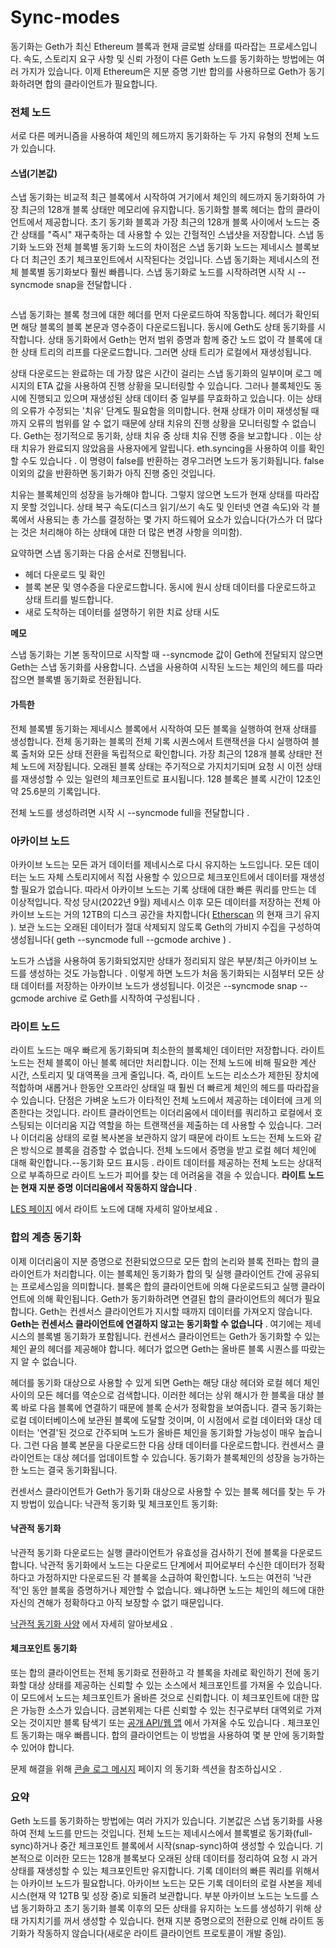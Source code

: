 # Sync-modes

동기화는 Geth가 최신 Ethereum 블록과 현재 글로벌 상태를 따라잡는 프로세스입니다. 속도, 스토리지 요구 사항 및 신뢰 가정이 다른 Geth 노드를 동기화하는 방법에는 여러 가지가 있습니다. 이제 Ethereum은 지분 증명 기반 합의를 사용하므로 Geth가 동기화하려면 합의 클라이언트가 필요합니다.

### 전체 노드 <a href="#full-nodes" id="full-nodes"></a>

서로 다른 메커니즘을 사용하여 체인의 헤드까지 동기화하는 두 가지 유형의 전체 노드가 있습니다.

#### 스냅(기본값) <a href="#snap-sync" id="snap-sync"></a>

스냅 동기화는 비교적 최근 블록에서 시작하여 거기에서 체인의 헤드까지 동기화하여 가장 최근의 128개 블록 상태만 메모리에 유지합니다. 동기화할 블록 헤더는 합의 클라이언트에서 제공합니다. 초기 동기화 블록과 가장 최근의 128개 블록 사이에서 노드는 중간 상태를 "즉시" 재구축하는 데 사용할 수 있는 간헐적인 스냅샷을 저장합니다. 스냅 동기화 노드와 전체 블록별 동기화 노드의 차이점은 스냅 동기화 노드는 제네시스 블록보다 더 최근인 초기 체크포인트에서 시작된다는 것입니다. 스냅 동기화는 제네시스의 전체 블록별 동기화보다 훨씬 빠릅니다. 스냅 동기화로 노드를 시작하려면 시작 시 --syncmode snap을 전달합니다 .

<figure><img src="https://geth.ethereum.org/images/docs/state-pruning.png" alt=""><figcaption></figcaption></figure>

스냅 동기화는 블록 청크에 대한 헤더를 먼저 다운로드하여 작동합니다. 헤더가 확인되면 해당 블록의 블록 본문과 영수증이 다운로드됩니다. 동시에 Geth도 상태 동기화를 시작합니다. 상태 동기화에서 Geth는 먼저 범위 증명과 함께 중간 노드 없이 각 블록에 대한 상태 트리의 리프를 다운로드합니다. 그러면 상태 트리가 로컬에서 재생성됩니다.

상태 다운로드는 완료하는 데 가장 많은 시간이 걸리는 스냅 동기화의 일부이며 로그 메시지의 ETA 값을 사용하여 진행 상황을 모니터링할 수 있습니다. 그러나 블록체인도 동시에 진행되고 있으며 재생성된 상태 데이터 중 일부를 무효화하고 있습니다. 이는 상태의 오류가 수정되는 '치유' 단계도 필요함을 의미합니다. 현재 상태가 이미 재생성될 때까지 오류의 범위를 알 수 없기 때문에 상태 치유의 진행 상황을 모니터링할 수 없습니다. Geth는 정기적으로 동기화, 상태 치유 중 상태 치유 진행 중을 보고합니다 . 이는 상태 치유가 완료되지 않았음을 사용자에게 알립니다. eth.syncing을 사용하여 이를 확인할 수도 있습니다 . 이 명령이 false를 반환하는 경우그러면 노드가 동기화됩니다. false 이외의 값을 반환하면 동기화가 아직 진행 중인 것입니다.

치유는 블록체인의 성장을 능가해야 합니다. 그렇지 않으면 노드가 현재 상태를 따라잡지 못할 것입니다. 상태 복구 속도(디스크 읽기/쓰기 속도 및 인터넷 연결 속도)와 각 블록에서 사용되는 총 가스를 결정하는 몇 가지 하드웨어 요소가 있습니다(가스가 더 많다는 것은 처리해야 하는 상태에 대한 더 많은 변경 사항을 의미함).

요약하면 스냅 동기화는 다음 순서로 진행됩니다.

* 헤더 다운로드 및 확인
* 블록 본문 및 영수증을 다운로드합니다. 동시에 원시 상태 데이터를 다운로드하고 상태 트리를 빌드합니다.
* 새로 도착하는 데이터를 설명하기 위한 치료 상태 시도

**메모**

스냅 동기화는 기본 동작이므로 시작할 때 --syncmode 값이 Geth에 전달되지 않으면 Geth는 스냅 동기화를 사용합니다. 스냅을 사용하여 시작된 노드는 체인의 헤드를 따라잡으면 블록별 동기화로 전환됩니다.

#### 가득한 <a href="#full-sync" id="full-sync"></a>

전체 블록별 동기화는 제네시스 블록에서 시작하여 모든 블록을 실행하여 현재 상태를 생성합니다. 전체 동기화는 블록의 전체 기록 시퀀스에서 트랜잭션을 다시 실행하여 블록 출처와 모든 상태 전환을 독립적으로 확인합니다. 가장 최근의 128개 블록 상태만 전체 노드에 저장됩니다. 오래된 블록 상태는 주기적으로 가지치기되며 요청 시 이전 상태를 재생성할 수 있는 일련의 체크포인트로 표시됩니다. 128 블록은 블록 시간이 12초인 약 25.6분의 기록입니다.

전체 노드를 생성하려면 시작 시 --syncmode full을 전달합니다 .

### 아카이브 노드 <a href="#archive-nodes" id="archive-nodes"></a>

아카이브 노드는 모든 과거 데이터를 제네시스로 다시 유지하는 노드입니다. 모든 데이터는 노드 자체 스토리지에서 직접 사용할 수 있으므로 체크포인트에서 데이터를 재생성할 필요가 없습니다. 따라서 아카이브 노드는 기록 상태에 대한 빠른 쿼리를 만드는 데 이상적입니다. 작성 당시(2022년 9월) 제네시스 이후 모든 데이터를 저장하는 전체 아카이브 노드는 거의 12TB의 디스크 공간을 차지합니다( [Etherscan](https://etherscan.io/chartsync/chainarchive) 의 현재 크기 유지 ). 보관 노드는 오래된 데이터가 절대 삭제되지 않도록 Geth의 가비지 수집을 구성하여 생성됩니다( geth --syncmode full --gcmode archive ) .

노드가 스냅을 사용하여 동기화되었지만 상태가 정리되지 않은 부분/최근 아카이브 노드를 생성하는 것도 가능합니다 . 이렇게 하면 노드가 처음 동기화되는 시점부터 모든 상태 데이터를 저장하는 아카이브 노드가 생성됩니다. 이것은 --syncmode snap --gcmode archive 로 Geth를 시작하여 구성됩니다 .

### 라이트 노드 <a href="#light-nodes" id="light-nodes"></a>

라이트 노드는 매우 빠르게 동기화되며 최소한의 블록체인 데이터만 저장합니다. 라이트 노드는 전체 블록이 아닌 블록 헤더만 처리합니다. 이는 전체 노드에 비해 필요한 계산 시간, 스토리지 및 대역폭을 크게 줄입니다. 즉, 라이트 노드는 리소스가 제한된 장치에 적합하며 새롭거나 한동안 오프라인 상태일 때 훨씬 더 빠르게 체인의 헤드를 따라잡을 수 있습니다. 단점은 가벼운 노드가 이타적인 전체 노드에서 제공하는 데이터에 크게 의존한다는 것입니다. 라이트 클라이언트는 이더리움에서 데이터를 쿼리하고 로컬에서 호스팅되는 이더리움 지갑 역할을 하는 트랜잭션을 제출하는 데 사용할 수 있습니다. 그러나 이더리움 상태의 로컬 복사본을 보관하지 않기 때문에 라이트 노드는 전체 노드와 같은 방식으로 블록을 검증할 수 없습니다. 전체 노드에서 증명을 받고 로컬 헤더 체인에 대해 확인합니다.--동기화 모드 표시등 . 라이트 데이터를 제공하는 전체 노드는 상대적으로 부족하므로 라이트 노드가 피어를 찾는 데 어려움을 겪을 수 있습니다. **라이트 노드는 현재 지분 증명 이더리움에서 작동하지 않습니다** .

[LES 페이지](https://geth.ethereum.org/docs/fundamentals/les) 에서 라이트 노드에 대해 자세히 알아보세요 .

### 합의 계층 동기화 <a href="#consensus-layer-syncing" id="consensus-layer-syncing"></a>

이제 이더리움이 지분 증명으로 전환되었으므로 모든 합의 논리와 블록 전파는 합의 클라이언트가 처리합니다. 이는 블록체인 동기화가 합의 및 실행 클라이언트 간에 공유되는 프로세스임을 의미합니다. 블록은 합의 클라이언트에 의해 다운로드되고 실행 클라이언트에 의해 확인됩니다. Geth가 동기화하려면 연결된 합의 클라이언트의 헤더가 필요합니다. Geth는 컨센서스 클라이언트가 지시할 때까지 데이터를 가져오지 않습니다. **Geth는 컨센서스 클라이언트에 연결하지 않고는 동기화할 수 없습니다** . 여기에는 제네시스의 블록별 동기화가 포함됩니다. 컨센서스 클라이언트는 Geth가 동기화할 수 있는 체인 끝의 헤더를 제공해야 합니다. 헤더가 없으면 Geth는 올바른 블록 시퀀스를 따랐는지 알 수 없습니다.

헤더를 동기화 대상으로 사용할 수 있게 되면 Geth는 해당 대상 헤더와 로컬 헤더 체인 사이의 모든 헤더를 역순으로 검색합니다. 이러한 헤더는 상위 해시가 한 블록을 대상 블록 바로 다음 블록에 연결하기 때문에 블록 순서가 정확함을 보여줍니다. 결국 동기화는 로컬 데이터베이스에 보관된 블록에 도달할 것이며, 이 시점에서 로컬 데이터와 대상 데이터는 '연결'된 것으로 간주되며 노드가 올바른 체인을 동기화할 가능성이 매우 높습니다. 그런 다음 블록 본문을 다운로드한 다음 상태 데이터를 다운로드합니다. 컨센서스 클라이언트는 대상 헤더를 업데이트할 수 있습니다. 동기화가 블록체인의 성장을 능가하는 한 노드는 결국 동기화됩니다.

컨센서스 클라이언트가 Geth가 동기화 대상으로 사용할 수 있는 블록 헤더를 찾는 두 가지 방법이 있습니다: 낙관적 동기화 및 체크포인트 동기화:

#### 낙관적 동기화 <a href="#optimistic-sync" id="optimistic-sync"></a>

낙관적 동기화 다운로드는 실행 클라이언트가 유효성을 검사하기 전에 블록을 다운로드합니다. 낙관적 동기화에서 노드는 다운로드 단계에서 피어로부터 수신한 데이터가 정확하다고 가정하지만 다운로드된 각 블록을 소급하여 확인합니다. 노드는 여전히 '낙관적'인 동안 블록을 증명하거나 제안할 수 없습니다. 왜냐하면 노드는 체인의 헤드에 대한 자신의 견해가 정확하다고 아직 보장할 수 없기 때문입니다.

[낙관적 동기화 사양](https://github.com/ethereum/consensus-specs/blob/dev/sync/optimistic.md) 에서 자세히 알아보세요 .

#### 체크포인트 동기화 <a href="#checkpoint-sync" id="checkpoint-sync"></a>

또는 합의 클라이언트는 전체 동기화로 전환하고 각 블록을 차례로 확인하기 전에 동기화할 대상 상태를 제공하는 신뢰할 수 있는 소스에서 체크포인트를 가져올 수 있습니다. 이 모드에서 노드는 체크포인트가 올바른 것으로 신뢰합니다. 이 체크포인트에 대한 많은 가능한 소스가 있습니다. 금본위제는 다른 신뢰할 수 있는 친구로부터 대역외로 가져오는 것이지만 블록 탐색기 또는 [공개 API/웹 앱](https://eth-clients.github.io/checkpoint-sync-endpoints/) 에서 가져올 수도 있습니다 . 체크포인트 동기화는 매우 빠릅니다. 합의 클라이언트는 이 방법을 사용하여 몇 분 안에 동기화할 수 있어야 합니다.

문제 해결을 위해 [콘솔 로그 메시지](https://geth.ethereum.org/docs/fundamentals/logs) 페이지 의 동기화 섹션을 참조하십시오 .

### 요약 <a href="#summary" id="summary"></a>

Geth 노드를 동기화하는 방법에는 여러 가지가 있습니다. 기본값은 스냅 동기화를 사용하여 전체 노드를 만드는 것입니다. 전체 노드는 제네시스에서 블록별로 동기화(full-sync)하거나 중간 체크포인트 블록에서 시작(snap-sync)하여 생성할 수 있습니다. 기본적으로 이러한 모드는 128개 블록보다 오래된 상태 데이터를 정리하여 요청 시 과거 상태를 재생성할 수 있는 체크포인트만 유지합니다. 기록 데이터의 빠른 쿼리를 위해서는 아카이브 노드가 필요합니다. 아카이브 노드는 모든 기록 데이터의 로컬 사본을 제네시스(현재 약 12TB 및 성장 중)로 되돌려 보관합니다. 부분 아카이브 노드는 노드를 스냅 동기화하고 초기 동기화 블록 이후의 모든 상태를 유지하는 노드를 생성하기 위해 상태 가지치기를 꺼서 생성할 수 있습니다. 현재 지분 증명으로의 전환으로 인해 라이트 동기화가 작동하지 않습니다(새로운 라이트 클라이언트 프로토콜이 개발 중임).
